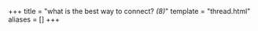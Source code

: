 +++
title = "what is the best way to connect? <em>(8)</em>"
template = "thread.html"
aliases = []
+++
